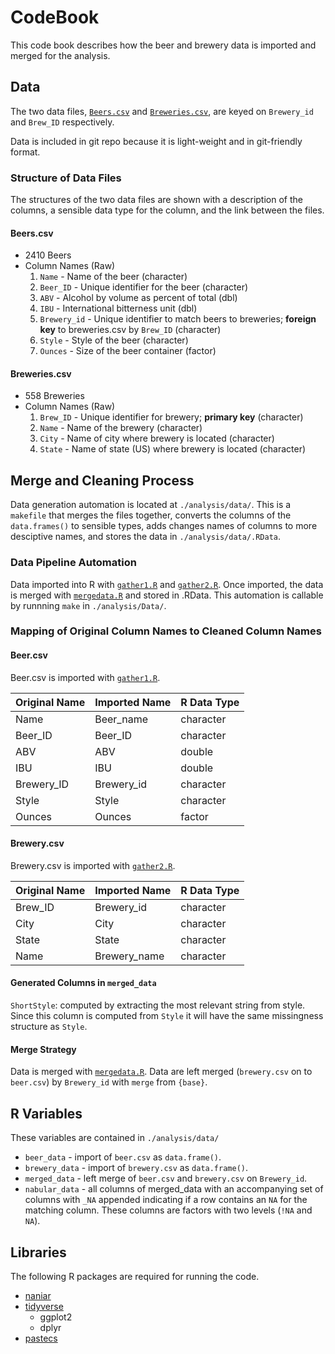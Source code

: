 # CodeBook

This code book describes how the beer and brewery data is imported and merged for the analysis.

## Data

The two data files, [`Beers.csv`](https://github.com/KThompson0308/beeranalysis/blob/master/analysis/data/Beers.csv) and [`Breweries.csv`](https://github.com/KThompson0308/beeranalysis/blob/master/analysis/data/Breweries.csv), are keyed on `Brewery_id` and `Brew_ID` respectively.

Data is included in git repo because it is light-weight and in git-friendly format.

### Structure of Data Files

The structures of the two data files are shown with a description of the columns, a sensible data type for the column, and the link between the files.

#### Beers.csv

* 2410 Beers
* Column Names (Raw)
  1. `Name`         - Name of the beer (character)
  2. `Beer_ID`      - Unique identifier for the beer (character)
  3. `ABV`          - Alcohol by volume as percent of total (dbl)
  4. `IBU`          - International bitterness unit (dbl)
  5. `Brewery_id`   - Unique identifier to match beers to breweries; **foreign key** to breweries.csv by `Brew_ID` (character)
  6. `Style`        - Style of the beer (character)
  7. `Ounces`       - Size of the beer container (factor)

#### Breweries.csv

* 558 Breweries
* Column Names (Raw)
  1. `Brew_ID`      - Unique identifier for brewery; **primary key** (character)
  2. `Name`         - Name of the brewery (character)
  3. `City`         - Name of city where brewery is located (character)
  4. `State`        - Name of state (US) where brewery is located (character)

## Merge and Cleaning Process

Data generation automation is located at `./analysis/data/`. This is a `makefile` that merges the files together, converts the columns of the `data.frames()` to sensible types, adds changes names of columns to more desciptive names, and stores the data in `./analysis/data/.RData`.

### Data Pipeline Automation

Data imported into R with [`gather1.R`](https://github.com/KThompson0308/beeranalysis/blob/master/analysis/data/gather1.R) and [`gather2.R`](https://github.com/KThompson0308/beeranalysis/blob/master/analysis/data/gather2.R). Once imported, the data is merged with [`mergedata.R`](https://github.com/KThompson0308/beeranalysis/blob/master/analysis/data/mergedata.R) and stored in .RData. This automation is callable by runnning `make` in `./analysis/Data/`.

### Mapping of Original Column Names to Cleaned Column Names

#### Beer.csv

Beer.csv is imported with [`gather1.R`](https://github.com/KThompson0308/beeranalysis/blob/master/analysis/data/gather1.R).

| Original Name | Imported Name | R Data Type |
|:-----------|:-----------|:------------------|
| Name       | Beer_name  | character         |
| Beer_ID    | Beer_ID    | character         |
| ABV        | ABV        | double            |
| IBU        | IBU        | double            |
| Brewery_ID | Brewery_id | character         |
| Style      | Style      | character         |
| Ounces     | Ounces     | factor            |

#### Brewery.csv

Brewery.csv is imported with [`gather2.R`](https://github.com/KThompson0308/beeranalysis/blob/master/analysis/data/gather2.R).

| Original Name | Imported Name | R Data Type |
|:-----------|:-----------|:------------------|
| Brew_ID    | Brewery_id | character         |
| City       | City       | character         |
| State      | State      | character         |
| Name       | Brewery_name | character       |

#### Generated Columns in `merged_data`

`ShortStyle`: computed by extracting the most relevant string from style. Since this column is computed from `Style` it will have the same missingness structure as `Style`.

#### Merge Strategy

Data is merged with [`mergedata.R`](https://github.com/KThompson0308/beeranalysis/blob/master/analysis/data/mergedata.R). Data are left merged (`brewery.csv` on to `beer.csv`) by `Brewery_id` with `merge` from `{base}`.

## R Variables

These variables are contained in `./analysis/data/`

* `beer_data` - import of `beer.csv` as `data.frame()`.
* `brewery_data` - import of `brewery.csv` as `data.frame()`.
* `merged_data` - left merge of `beer.csv` and `brewery.csv` on `Brewery_id`.
* `nabular_data` - all columns of merged_data with an accompanying set of columns with `_NA` appended indicating if a row contains an `NA` for the matching column. These columns are factors with two levels (`!NA` and `NA`).

## Libraries

The following R packages are required for running the code.

* [naniar](https://github.com/njtierney/naniar)
* [tidyverse](https://www.tidyverse.org/)
  * ggplot2
  * dplyr
* [pastecs](https://cran.r-project.org/web/packages/pastecs/index.html)
